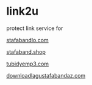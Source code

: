 # link2u

protect link service for 

<a href="https://stafabandlo.com">stafabandlo.com</a>

<a href="https://stafaband.shop">stafaband.shop</a>

<a href="https://tubidyemp3.com">tubidyemp3.com</a>

<a href="https://downloadlagustafabandaz.com">downloadlagustafabandaz.com</a>
